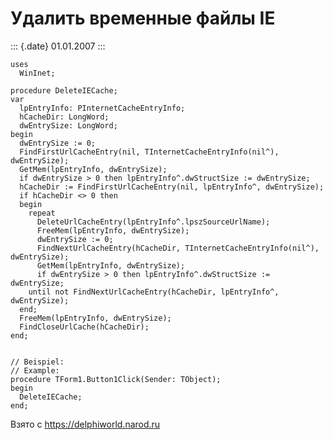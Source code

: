 Удалить временные файлы IE
==========================

::: {.date}
01.01.2007
:::

    uses 
      WinInet; 
     
    procedure DeleteIECache; 
    var 
      lpEntryInfo: PInternetCacheEntryInfo; 
      hCacheDir: LongWord; 
      dwEntrySize: LongWord; 
    begin 
      dwEntrySize := 0; 
      FindFirstUrlCacheEntry(nil, TInternetCacheEntryInfo(nil^), dwEntrySize); 
      GetMem(lpEntryInfo, dwEntrySize); 
      if dwEntrySize > 0 then lpEntryInfo^.dwStructSize := dwEntrySize; 
      hCacheDir := FindFirstUrlCacheEntry(nil, lpEntryInfo^, dwEntrySize); 
      if hCacheDir <> 0 then  
      begin 
        repeat 
          DeleteUrlCacheEntry(lpEntryInfo^.lpszSourceUrlName); 
          FreeMem(lpEntryInfo, dwEntrySize); 
          dwEntrySize := 0; 
          FindNextUrlCacheEntry(hCacheDir, TInternetCacheEntryInfo(nil^), dwEntrySize); 
          GetMem(lpEntryInfo, dwEntrySize); 
          if dwEntrySize > 0 then lpEntryInfo^.dwStructSize := dwEntrySize; 
        until not FindNextUrlCacheEntry(hCacheDir, lpEntryInfo^, dwEntrySize); 
      end; 
      FreeMem(lpEntryInfo, dwEntrySize); 
      FindCloseUrlCache(hCacheDir); 
    end; 
     
     
    // Beispiel: 
    // Example: 
    procedure TForm1.Button1Click(Sender: TObject); 
    begin 
      DeleteIECache; 
    end;

Взято с <https://delphiworld.narod.ru>
